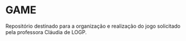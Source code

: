 # GAME
Repositório destinado para a organização e realização do jogo solicitado pela professora Cláudia de LOGP.

